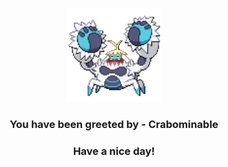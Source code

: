 <p align="center">
            <img src="https://raw.githubusercontent.com/PokeAPI/sprites/master/sprites/pokemon/740.png" width="150" height="150">
          </p>
          <h3 align="center">You have been greeted by - <b>Crabominable</b></h3>
          <h3 align="center">Have a nice day!</h3>
        